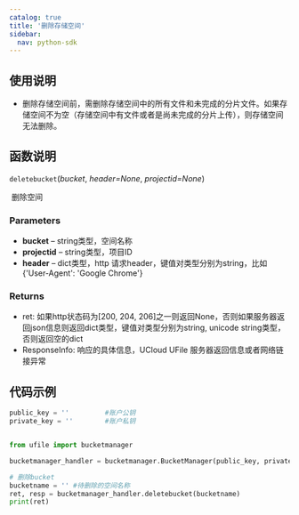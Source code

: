 ```yaml
---
catalog: true  
title: '删除存储空间'
sidebar:
  nav: python-sdk
---
```




## 使用说明

* 删除存储空间前，需删除存储空间中的所有文件和未完成的分片文件。如果存储空间不为空（存储空间中有文件或者是尚未完成的分片上传），则存储空间无法删除。

## 函数说明

`deletebucket`(*bucket*, *header=None*, *projectid=None*)

​				删除空间

### Parameters

-  **bucket** – string类型，空间名称
-  **projectid** – string类型，项目ID
-  **header** – dict类型，http 请求header，键值对类型分别为string，比如{'User-Agent': 'Google Chrome'}

### Returns

* ret: 如果http状态码为[200, 204, 206]之一则返回None，否则如果服务器返回json信息则返回dict类型，键值对类型分别为string, unicode string类型，否则返回空的dict
* ResponseInfo: 响应的具体信息，UCloud UFile 服务器返回信息或者网络链接异常

## 代码示例

<div class="copyable" markdown="1">

```python
public_key = ''         #账户公钥
private_key = ''        #账户私钥


from ufile import bucketmanager

bucketmanager_handler = bucketmanager.BucketManager(public_key, private_key)

# 删除bucket
bucketname = '' #待删除的空间名称
ret, resp = bucketmanager_handler.deletebucket(bucketname)
print(ret)
```
</div>
